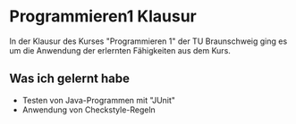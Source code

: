 # Programmieren1 Klausur
In der Klausur des Kurses "Programmieren 1" der TU Braunschweig ging es um die Anwendung der erlernten Fähigkeiten aus dem Kurs.

## Was ich gelernt habe
- Testen von Java-Programmen mit "JUnit"
- Anwendung von Checkstyle-Regeln
